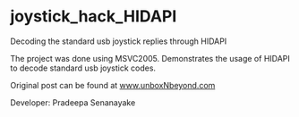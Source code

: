 joystick_hack_HIDAPI
====================

Decoding the standard usb joystick replies through HIDAPI

The project was done using MSVC2005. Demonstrates the usage of HIDAPI to decode standard usb joystick codes. 

Original post can be found at www.unboxNbeyond.com

Developer: Pradeepa Senanayake
